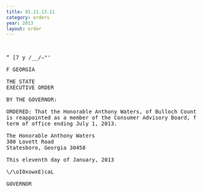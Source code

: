```yaml
---
title: 01.11.13.11
category: orders
year: 2013
layout: order
---
```


<pre>  

“ [7 y /__/—"'

F GEORGIA

THE STATE
EXECUTIVE ORDER

BY THE GOVERNOR:

ORDERED: That the Honorable Anthony Waters, of Bulloch County, Georgia,
is reappointed as a member of the Consumer Advisory Board, for a
term of office ending July 1, 2013.

The Honorable Anthony Waters
300 Lovett Road
Statesboro, Georgia 30458

This eleventh day of January, 2013

\/\oI0xowxE)caL

GOVERNOR

</pre>
